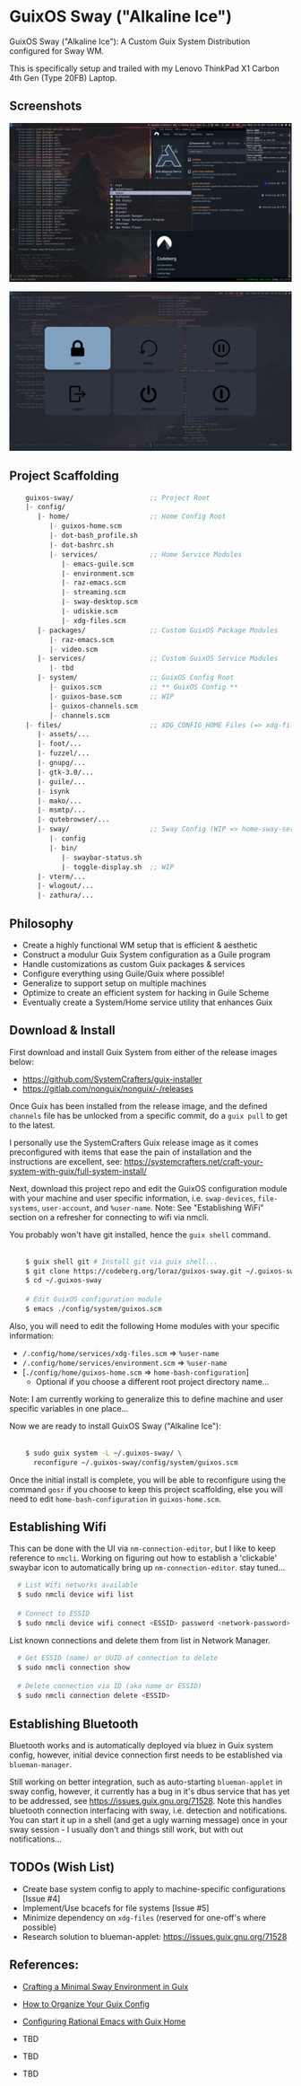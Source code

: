 # GuixOS Sway ("Alkaline Ice")

GuixOS Sway ("Alkaline Ice"): A Custom Guix System Distribution
configured for Sway WM.

This is specifically setup and trailed with my Lenovo ThinkPad X1 Carbon
4th Gen (Type 20FB) Laptop.


## Screenshots

![View 1](files/assets/screenshots/guix-sway-exhibit-1__2024-11-24.png)

![View 2](files/assets/screenshots/guix-sway-exhibit-2__2024-11-24.png)


## Project Scaffolding

```scm
    guixos-sway/                   ;; Project Root
    |- config/
       |- home/                    ;; Home Config Root
          |- guixos-home.scm
          |- dot-bash_profile.sh               
          |- dot-bashrc.sh
          |- services/             ;; Home Service Modules
             |- emacs-guile.scm
             |- environment.scm
             |- raz-emacs.scm
             |- streaming.scm
             |- sway-desktop.scm
             |- udiskie.scm
             |- xdg-files.scm
       |- packages/                ;; Custom GuixOS Package Modules
          |- raz-emacs.scm
          |- video.scm
       |- services/                ;; Custom GuixOS Service Modules
          |- tbd
       |- system/                  ;; GuixOS Config Root
          |- guixos.scm            ;; ** GuixOS Config **
          |- guixos-base.scm       ;; WIP
          |- guixos-channels.scm
          |- channels.scm
    |- files/                      ;; XDG_CONFIG_HOME Files (=> xdg-files.scm)
       |- assets/...
       |- foot/...
       |- fuzzel/...
       |- gnupg/...
       |- gtk-3.0/...       
       |- guile/...
       |- isynk
       |- mako/...
       |- msmtp/...
       |- qutebrowser/...
       |- sway/                    ;; Sway Config (WIP => home-sway-service-type)
          |- config
          |- bin/
             |- swaybar-status.sh
             |- toggle-display.sh  ;; WIP
       |- vterm/...
       |- wlogout/...
       |- zathura/...
```


## Philosophy

 - Create a highly functional WM setup that is efficient & aesthetic 
 - Construct a modulur Guix System configuration as a Guile program
 - Handle customizations as custom Guix packages & services
 - Configure everything using Guile/Guix where possible!
 - Generalize to support setup on multiple machines
 - Optimize to create an efficient system for hacking in Guile Scheme
 - Eventually create a System/Home service utility that enhances Guix   


## Download & Install

First download and install Guix System from either of the release images below:

 - https://github.com/SystemCrafters/guix-installer
 - https://gitlab.com/nonguix/nonguix/-/releases

Once Guix has been installed from the release image, and the defined `channels`
file has be unlocked from a specific commit, do a `guix pull` to get to the
latest.

I personally use the SystemCrafters Guix release image as it comes
preconfigured with items that ease the pain of installation and the
instructions are excellent, see:
https://systemcrafters.net/craft-your-system-with-guix/full-system-install/

Next, download this project repo and edit the GuixOS configuration module
with your machine and user specific information, i.e. `swap-devices`,
`file-systems`, `user-account`, and `%user-name`. Note: See
"Establishing WiFi" section on a refresher for connecting to wifi via nmcli.

You probably won't have git installed, hence the `guix shell` command.

```bash

    $ guix shell git # Install git via guix shell...
    $ git clone https://codeberg.org/loraz/guixos-sway.git ~/.guixos-sway
    $ cd ~/.guixos-sway
    
    # Edit GuixOS configuration module
    $ emacs ./config/system/guixos.scm

```

Also, you will need to edit the following Home modules with your specific
information:

  - `/.config/home/services/xdg-files.scm` => `%user-name`
  - `/.config/home/services/environment.scm` => `%user-name`
  - [`./config/home/guixos-home.scm` => `home-bash-configuration`] 
    - Optional if you choose a different root project directory name...

Note: I am currently working to generalize this to define machine and user
specific variables in one place...

Now we are ready to install GuixOS Sway ("Alkaline Ice"):

```bash

    $ sudo guix system -L ~/.guixos-sway/ \
      reconfigure ~/.guixos-sway/config/system/guixos.scm

```

Once the initial install is complete, you will be able to reconfigure using
the command `gosr` if you choose to keep this project scaffolding, else you
will need to edit `home-bash-configuration` in `guixos-home.scm`.


## Establishing Wifi

This can be done with the UI via `nm-connection-editor`, but I like to keep
reference to `nmcli`. Working on figuring out how to establish a 'clickable'
swaybar icon to automatically bring up `nm-connection-editor`. stay tuned...

```bash
  # List Wifi networks available
  $ sudo nmcli device wifi list

  # Connect to ESSID
  $ sudo nmcli device wifi connect <ESSID> password <network-password>
```

List known connections and delete them from list in Network Manager.

```bash
  # Get ESSID (name) or UUID of connection to delete
  $ sudo nmcli connection show

  # Delete connection via ID (aka name or ESSID)
  $ sudo nmcli connection delete <ESSID>
```


## Establishing Bluetooth

Bluetooth works and is automatically deployed via bluez in Guix system config,
however, initial device connection first needs to be established via
`blueman-manager`.

Still working on better integration, such as auto-starting `blueman-applet`
in sway config, however, it currently has a bug in it's dbus service that has
yet to be addressed, see https://issues.guix.gnu.org/71528. Note this handles
bluetooth connection interfacing with sway, i.e. detection and notifications.
You can start it up in a shell (and get a ugly warning message) once in
your sway session - I usually don't and things still work, but with out
notifications...

## TODOs (Wish List)

 - Create base system config to apply to machine-specific configurations [Issue #4] 
 - Implement/Use bcacefs for file systems [Issue #5]
 - Minimize dependency on `xdg-files` (reserved for one-off's where possible)
 - Research solution to blueman-applet: https://issues.guix.gnu.org/71528

   
## References:

  - [Crafting a Minimal Sway Environment in Guix](https://systemcrafters.net/live-streams/september-27-2024/)
  - [How to Organize Your Guix Config](https://systemcrafters.net/craft-your-system-with-guix/how-to-organize-your-config/)

  - [Configuring Rational Emacs with Guix Home](https://systemcrafters.net/live-streams/july-8-2022/)
  - TBD
  - TBD
  - TBD
